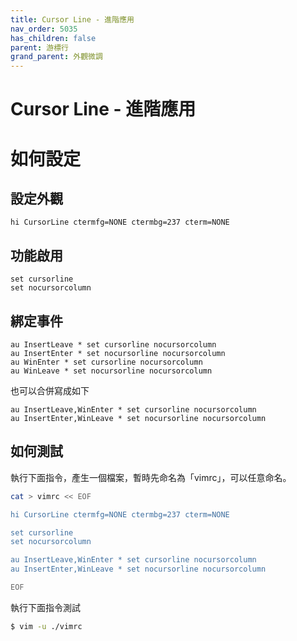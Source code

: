 ```yaml
---
title: Cursor Line - 進階應用
nav_order: 5035
has_children: false
parent: 游標行
grand_parent: 外觀微調
---
```



# Cursor Line - 進階應用


# 如何設定

## 設定外觀


``` vim
hi CursorLine ctermfg=NONE ctermbg=237 cterm=NONE
```

## 功能啟用


``` vim
set cursorline
set nocursorcolumn
```

## 綁定事件


``` vim
au InsertLeave * set cursorline nocursorcolumn
au InsertEnter * set nocursorline nocursorcolumn
au WinEnter * set cursorline nocursorcolumn
au WinLeave * set nocursorline nocursorcolumn
```

也可以合併寫成如下

``` vim
au InsertLeave,WinEnter * set cursorline nocursorcolumn
au InsertEnter,WinLeave * set nocursorline nocursorcolumn
```

## 如何測試


執行下面指令，產生一個檔案，暫時先命名為「vimrc」，可以任意命名。

``` sh
cat > vimrc << EOF

hi CursorLine ctermfg=NONE ctermbg=237 cterm=NONE

set cursorline
set nocursorcolumn

au InsertLeave,WinEnter * set cursorline nocursorcolumn
au InsertEnter,WinLeave * set nocursorline nocursorcolumn

EOF

```

執行下面指令測試


``` sh
$ vim -u ./vimrc
```
